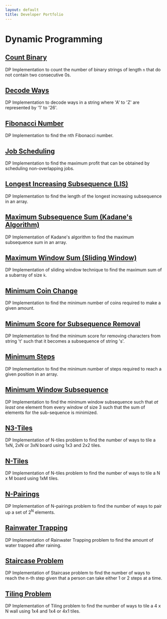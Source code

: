 ```yaml
---
layout: default
title: Developer Portfolio
---
```



# Dynamic Programming

## [Count Binary](https://github.com/Yash9988/self-learn/blob/main/DP/CountBinary.py)
DP Implementation to count the number of binary strings of length `n` that do not contain two consecutive 0s.

## [Decode Ways](https://github.com/Yash9988/self-learn/blob/main/DP/DecodeWays.py)
DP Implementation to decode ways in a string where 'A' to 'Z' are represented by '1' to '26'.

## [Fibonacci Number](https://github.com/Yash9988/self-learn/blob/main/DP/fib.py)
DP Implementation to find the nth Fibonacci number.

## [Job Scheduling](https://github.com/Yash9988/self-learn/blob/main/DP/JobScheduling.py)
DP Implementation to find the maximum profit that can be obtained by scheduling non-overlapping jobs.

## [Longest Increasing Subsequence (LIS)](https://github.com/Yash9988/self-learn/blob/main/DP/LongestSubSeq.py)
DP Implementation to find the length of the longest increasing subsequence in an array.

## [Maximum Subsequence Sum (Kadane's Algorithm)](https://github.com/Yash9988/self-learn/blob/main/DP/MaxSubSum.py)
DP Implementation of Kadane's algorithm to find the maximum subsequence sum in an array.

## [Maximum Window Sum (Sliding Window)](https://github.com/Yash9988/self-learn/blob/main/DP/MaxSubSum.py)
DP Implementation of sliding window technique to find the maximum sum of a subarray of size `k`.

## [Minimum Coin Change](https://github.com/Yash9988/self-learn/blob/main/DP/MinCoins.py)
DP Implementation to find the minimum number of coins required to make a given amount.

## [Minimum Score for Subsequence Removal](https://github.com/Yash9988/self-learn/blob/main/DP/MinScoreSubSeq.py)
DP Implementation to find the minimum score for removing characters from string 't' such that it becomes a subsequence of string 's'.

## [Minimum Steps](https://github.com/Yash9988/self-learn/blob/main/DP/MinSteps.py)
DP Implementation to find the minimum number of steps required to reach a given position in an array.

## [Minimum Window Subsequence](https://github.com/Yash9988/self-learn/blob/main/DP/MinWindowSubSeq.py)
DP Implementation to find the minimum window subsequence such that _at least_ one element from every window of size 3 such that the sum of elements for the sub-sequence is minimized.

## [N3-Tiles](https://github.com/Yash9988/self-learn/blob/main/DP/n3Tiling.py)
DP Implementation of N-tiles problem to find the number of ways to tile a 1xN, 2xN or 3xN board using 1x3 and 2x2 tiles.

## [N-Tiles](https://github.com/Yash9988/self-learn/blob/main/DP/nTiling.py)
DP Implementation of N-tiles problem to find the number of ways to tile a N x M board using 1xM tiles.

## [N-Pairings](https://github.com/Yash9988/self-learn/blob/main/DP/nPairing.py)
DP Implementation of N-pairings problem to find the number of ways to pair up a set of 2<sup>N</sup> elements.

## [Rainwater Trapping](https://github.com/Yash9988/self-learn/blob/main/DP/RWTrapping.py)
DP Implementation of Rainwater Trapping problem to find the amount of water trapped after raining.

## [Staircase Problem](https://github.com/Yash9988/self-learn/blob/main/DP/Staircase.py)
DP Implementation of Staircase problem to find the number of ways to reach the n-th step given that a person can take either 1 or 2 steps at a time.

## [Tiling Problem](https://github.com/Yash9988/self-learn/blob/main/DP/tiling.py)
DP Implementation of Tiling problem to find the number of ways to tile a 4 x N wall using 1x4 and 1x4 or 4x1 tiles.
